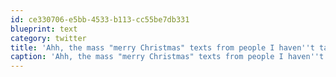 ```yaml
---
id: ce330706-e5bb-4533-b113-cc55be7db331
blueprint: text
category: twitter
title: 'Ahh, the mass "merry Christmas" texts from people I haven''t talked to in months'
caption: 'Ahh, the mass "merry Christmas" texts from people I haven''t talked to in months'
---
```

